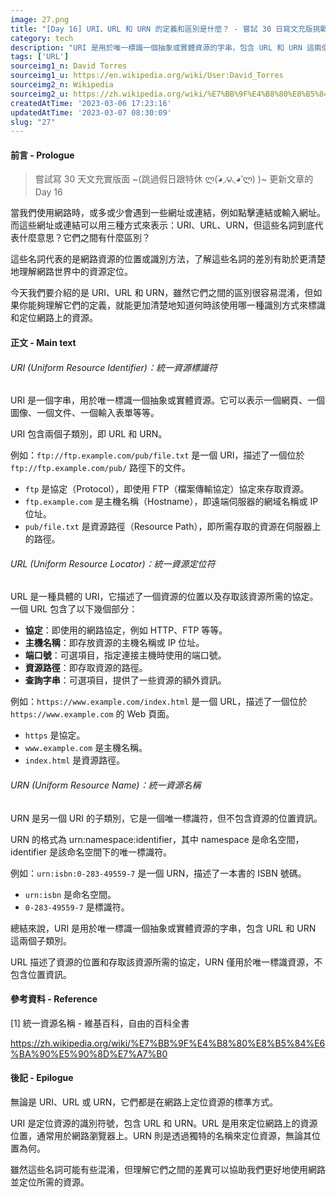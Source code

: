 ```yaml
---
image: 27.png
title: "[Day 16] URI、URL 和 URN 的定義和區別是什麼？ - 嘗試 30 日寫文充版挑戰"
category: tech
description: "URI 是用於唯一標識一個抽象或實體資源的字串，包含 URL 和 URN 這兩個子類別。"
tags: ['URL']
sourceimg1_n: David Torres
sourceimg1_u: https://en.wikipedia.org/wiki/User:David_Torres
sourceimg2_n: Wikipedia
sourceimg2_u: https://zh.wikipedia.org/wiki/%E7%BB%9F%E4%B8%80%E8%B5%84%E6%BA%90%E5%90%8D%E7%A7%B0#/media/File:URI_Euler_Diagram_no_lone_URIs.svg
createdAtTime: '2023-03-06 17:23:16'
updatedAtTime: '2023-03-07 08:30:09'
slug: "27"
---
```


#### 前言 - Prologue

> 嘗試寫 30 天文充實版面 ~(跳過假日跟特休 ლ(́◕◞౪◟◕‵ლ) )~ 更新文章的 Day 16

當我們使用網路時，或多或少會遇到一些網址或連結，例如點擊連結或輸入網址。而這些網址或連結可以用三種方式來表示：URI、URL、URN，但這些名詞到底代表什麼意思？它們之間有什麼區別？

這些名詞代表的是網路資源的位置或識別方法，了解這些名詞的差別有助於更清楚地理解網路世界中的資源定位。

今天我們要介紹的是 URI、URL 和 URN，雖然它們之間的區別很容易混淆，但如果你能夠理解它們的定義，就能更加清楚地知道何時該使用哪一種識別方式來標識和定位網路上的資源。

#### 正文 - Main text

###### URI (Uniform Resource Identifier)：統一資源標識符

URI 是一個字串，用於唯一標識一個抽象或實體資源。它可以表示一個網頁、一個圖像、一個文件、一個輸入表單等等。

URI 包含兩個子類別，即 URL 和 URN。

例如：`ftp://ftp.example.com/pub/file.txt` 是一個 URI，描述了一個位於 `ftp://ftp.example.com/pub/` 路徑下的文件。

- `ftp` 是協定（Protocol），即使用 FTP（檔案傳輸協定）協定來存取資源。
- `ftp.example.com` 是主機名稱（Hostname），即遠端伺服器的網域名稱或 IP 位址。
- `pub/file.txt` 是資源路徑（Resource Path），即所需存取的資源在伺服器上的路徑。

###### URL (Uniform Resource Locator)：統一資源定位符

URL 是一種具體的 URI，它描述了一個資源的位置以及存取該資源所需的協定。一個 URL 包含了以下幾個部分：
- **協定**：即使用的網路協定，例如 HTTP、FTP 等等。
- **主機名稱**：即存放資源的主機名稱或 IP 位址。
- **端口號**：可選項目，指定連接主機時使用的端口號。
- **資源路徑**：即存取資源的路徑。
- **查詢字串**：可選項目，提供了一些資源的額外資訊。

例如：`https://www.example.com/index.html` 是一個 URL，描述了一個位於 `https://www.example.com` 的 Web 頁面。

- `https` 是協定。
- `www.example.com` 是主機名稱。
- `index.html` 是資源路徑。

###### URN (Uniform Resource Name)：統一資源名稱

URN 是另一個 URI 的子類別，它是一個唯一標識符，但不包含資源的位置資訊。

URN 的格式為 urn:namespace:identifier，其中 namespace 是命名空間，identifier 是該命名空間下的唯一標識符。

例如：`urn:isbn:0-283-49559-7` 是一個 URN，描述了一本書的 ISBN 號碼。

- `urn:isbn` 是命名空間。
- `0-283-49559-7` 是標識符。

總結來說，URI 是用於唯一標識一個抽象或實體資源的字串，包含 URL 和 URN 這兩個子類別。

URL 描述了資源的位置和存取該資源所需的協定，URN 僅用於唯一標識資源，不包含位置資訊。

#### 參考資料 - Reference

[1] 統一資源名稱 - 維基百科，自由的百科全書

<https://zh.wikipedia.org/wiki/%E7%BB%9F%E4%B8%80%E8%B5%84%E6%BA%90%E5%90%8D%E7%A7%B0>

#### 後記 - Epilogue

無論是 URI、URL 或 URN，它們都是在網路上定位資源的標準方式。

URI 是定位資源的識別符號，包含 URL 和 URN。URL 是用來定位網路上的資源位置，通常用於網路瀏覽器上。URN 則是透過獨特的名稱來定位資源，無論其位置為何。

雖然這些名詞可能有些混淆，但理解它們之間的差異可以協助我們更好地使用網路並定位所需的資源。